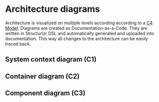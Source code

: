 # Architecture diagrams

Architecture is visualized on multiple levels according according to a [C4 Model](https://c4model.com/). Diagrams are created as Documentation-as-a-Code. They are written in Structurizr DSL and automatically generated and uploaded into documentation. This way all changes to the architecture can be easily traced back.

## System context diagram (C1)

## Container diagram (C2)

## Component diagram (C3)
